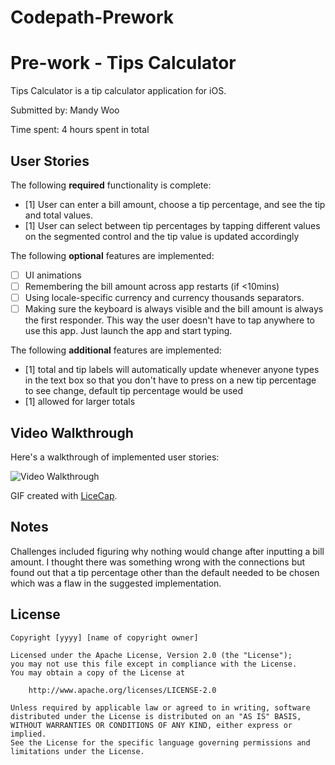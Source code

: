 # Codepath-Prework
# Pre-work - Tips Calculator

Tips Calculator is a tip calculator application for iOS.

Submitted by: Mandy Woo

Time spent: 4 hours spent in total

## User Stories

The following **required** functionality is complete:

* [1] User can enter a bill amount, choose a tip percentage, and see the tip and total values.
* [1] User can select between tip percentages by tapping different values on the segmented control and the tip value is updated accordingly

The following **optional** features are implemented:

* [ ] UI animations
* [ ] Remembering the bill amount across app restarts (if <10mins)
* [ ] Using locale-specific currency and currency thousands separators.
* [ ] Making sure the keyboard is always visible and the bill amount is always the first responder. This way the user doesn't have to tap anywhere to use this app. Just launch the app and start typing.

The following **additional** features are implemented:

- [1] total and tip labels will automatically update whenever anyone types in the text box so that you don't have to press on a new tip percentage to see change, default tip percentage would be used
- [1] allowed for larger totals

## Video Walkthrough

Here's a walkthrough of implemented user stories:

<img src='https://imgur.com/BBk15Z3' title='Video Walkthrough' width='' alt='Video Walkthrough' />

GIF created with [LiceCap](http://www.cockos.com/licecap/).

## Notes

Challenges included figuring why nothing would change after inputting a bill amount. I thought there was something wrong with the connections but found out that a tip percentage other than the default needed to be chosen which was a flaw in the suggested implementation. 

## License

    Copyright [yyyy] [name of copyright owner]

    Licensed under the Apache License, Version 2.0 (the "License");
    you may not use this file except in compliance with the License.
    You may obtain a copy of the License at

        http://www.apache.org/licenses/LICENSE-2.0

    Unless required by applicable law or agreed to in writing, software
    distributed under the License is distributed on an "AS IS" BASIS,
    WITHOUT WARRANTIES OR CONDITIONS OF ANY KIND, either express or implied.
    See the License for the specific language governing permissions and
    limitations under the License.
